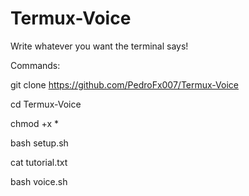 # Termux-Voice
Write whatever you want the terminal says!

Commands:

git clone https://github.com/PedroFx007/Termux-Voice

cd Termux-Voice

chmod +x *

bash setup.sh

cat tutorial.txt

bash voice.sh
